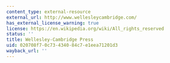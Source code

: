 ```yaml
---
content_type: external-resource
external_url: http://www.wellesleycambridge.com/
has_external_license_warning: true
license: https://en.wikipedia.org/wiki/All_rights_reserved
status: ''
title: Wellesley-Cambridge Press
uid: 020708f7-0c73-4340-84c7-e1eea71201d3
wayback_url: ''
---
```

